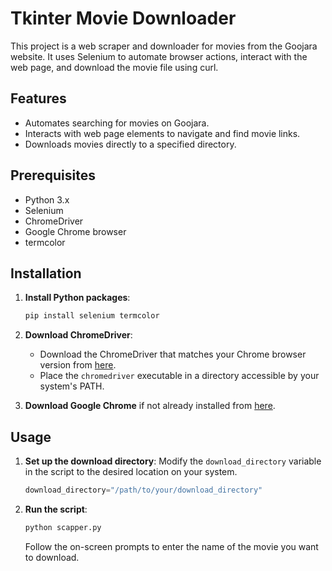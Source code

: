 # Tkinter Movie Downloader

This project is a web scraper and downloader for movies from the Goojara website. It uses Selenium to automate browser actions, interact with the web page, and download the movie file using curl.

## Features

- Automates searching for movies on Goojara.
- Interacts with web page elements to navigate and find movie links.
- Downloads movies directly to a specified directory.

## Prerequisites

- Python 3.x
- Selenium
- ChromeDriver
- Google Chrome browser
- termcolor

## Installation

1. **Install Python packages**:
    ```bash
    pip install selenium termcolor
    ```

2. **Download ChromeDriver**:
    - Download the ChromeDriver that matches your Chrome browser version from [here](https://sites.google.com/a/chromium.org/chromedriver/).
    - Place the `chromedriver` executable in a directory accessible by your system's PATH.

3. **Download Google Chrome** if not already installed from [here](https://www.google.com/chrome/).

## Usage

1. **Set up the download directory**:
    Modify the `download_directory` variable in the script to the desired location on your system.
    ```python
    download_directory="/path/to/your/download_directory"
    ```

2. **Run the script**:
    ```bash
    python scapper.py
    ```
    Follow the on-screen prompts to enter the name of the movie you want to download.

